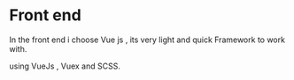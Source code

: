 # Front end

In the front end i choose Vue js , its very light and quick Framework to work with.

using VueJs , Vuex and SCSS.
